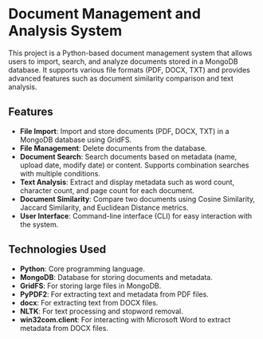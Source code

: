 # Document Management and Analysis System

This project is a Python-based document management system that allows users to import, search, and analyze documents stored in a MongoDB database. It supports various file formats (PDF, DOCX, TXT) and provides advanced features such as document similarity comparison and text analysis.

## Features

- **File Import**: Import and store documents (PDF, DOCX, TXT) in a MongoDB database using GridFS.
- **File Management**: Delete documents from the database.
- **Document Search**: Search documents based on metadata (name, upload date, modify date) or content. Supports combination searches with multiple conditions.
- **Text Analysis**: Extract and display metadata such as word count, character count, and page count for each document.
- **Document Similarity**: Compare two documents using Cosine Similarity, Jaccard Similarity, and Euclidean Distance metrics.
- **User Interface**: Command-line interface (CLI) for easy interaction with the system.

## Technologies Used

- **Python**: Core programming language.
- **MongoDB**: Database for storing documents and metadata.
- **GridFS**: For storing large files in MongoDB.
- **PyPDF2**: For extracting text and metadata from PDF files.
- **docx**: For extracting text from DOCX files.
- **NLTK**: For text processing and stopword removal.
- **win32com.client**: For interacting with Microsoft Word to extract metadata from DOCX files.




